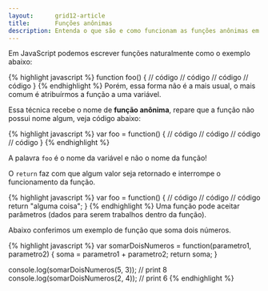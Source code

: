 ```yaml
---
layout:      grid12-article
title:       Funções anônimas
description: Entenda o que são e como funcionam as funções anônimas em JavaScript
---
```


Em JavaScript podemos escrever funções naturalmente como o exemplo abaixo:

{% highlight javascript %}
function foo() {
    // código
    // código
    // código
    // código
}
{% endhighlight %}
Porém, essa forma não é a mais usual, o mais comum é atribuírmos a função a uma variável.

Essa técnica recebe o nome de __função anônima__, repare que a função não possui nome algum, veja código abaixo:

{% highlight javascript %}
var foo = function() {
    // código
    // código
    // código
    // código
}
{% endhighlight %}

A palavra `foo` é o nome da variável e não o nome da função!

O `return` faz com que algum valor seja retornado e interrompe o funcionamento da função.

{% highlight javascript %}
var foo = function() {
    // código
    // código
    // código
    return "alguma coisa";
}
{% endhighlight %}
Uma função pode aceitar parâmetros (dados para serem trabalhos dentro da função).

Abaixo conferimos um exemplo de função que soma dois números.

{% highlight javascript %}
var somarDoisNumeros = function(parametro1, parametro2) {
    soma = parametro1 + parametro2;
    return soma;
}

console.log(somarDoisNumeros(5, 3));
// print 8
console.log(somarDoisNumeros(2, 4));
// print 6
{% endhighlight %}
